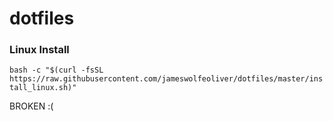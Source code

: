 # dotfiles

### Linux Install 
`bash -c "$(curl -fsSL https://raw.githubusercontent.com/jameswolfeoliver/dotfiles/master/install_linux.sh)"`

BROKEN :(
